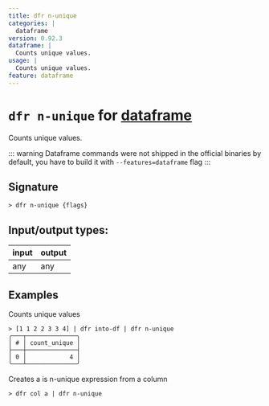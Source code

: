```yaml
---
title: dfr n-unique
categories: |
  dataframe
version: 0.92.3
dataframe: |
  Counts unique values.
usage: |
  Counts unique values.
feature: dataframe
---
```

<!-- This file is automatically generated. Please edit the command in https://github.com/nushell/nushell instead. -->

# `dfr n-unique` for [dataframe](/commands/categories/dataframe.md)

<div class='command-title'>Counts unique values.</div>

::: warning
Dataframe commands were not shipped in the official binaries by default, you have to build it with `--features=dataframe` flag
:::

## Signature

```> dfr n-unique {flags} ```


## Input/output types:

| input | output |
| ----- | ------ |
| any   | any    |

## Examples

Counts unique values
```nu
> [1 1 2 2 3 3 4] | dfr into-df | dfr n-unique
╭───┬──────────────╮
│ # │ count_unique │
├───┼──────────────┤
│ 0 │            4 │
╰───┴──────────────╯

```

Creates a is n-unique expression from a column
```nu
> dfr col a | dfr n-unique

```
